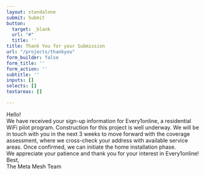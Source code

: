 ```yaml
---
layout: standalone
submit: Submit
button:
  target: _blank
  url: "#"
  title: ''
title: Thank You for your Submission
url: "/projects/thankyou"
form_builder: false
form_title: ''
form_action: ''
subtitle: ''
inputs: []
selects: []
textareas: []

---
```

Hello!  
We have received your sign-up information for Every1online, a residential WiFi pilot program. Construction for this project is well underway. We will be in touch with you in the next 3 weeks to move forward with the coverage assessment, where we cross-check your address with available service areas. Once confirmed, we can initiate the home installation phase.  
We appreciate your patience and thank you for your interest in Every1online!  
Best,  
The Meta Mesh Team